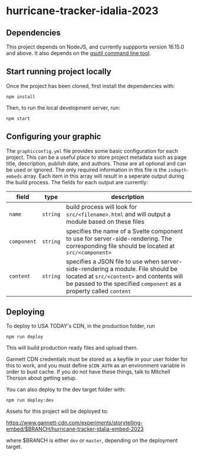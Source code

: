 # hurricane-tracker-idalia-2023

## Dependencies

This project depends on NodeJS, and currently suppports version 16.15.0 and above. It also depends on the [gsutil command line tool](https://cloud.google.com/storage/docs/gsutil_install).


## Start running project locally

Once the project has been cloned, first install the dependencies with:
```console
npm install
```

Then, to run the local development server, run:
```console
npm start
```

## Configuring your graphic

The `graphicconfig.yml` file provides some basic configuration for each project. This can be a useful place to store project metadata such as page title, description, publish date, and authors. Those are all optional and can be used or ignored. The only required information in this file is the `indepth-embeds` array. Each item in this array will result in a seperate output during the build process. The fields for each output are currently: 

field | type | description
--- | --- | ---
`name` | `string` | build process will look for `src/<filename>.html` and will output a module based on these files
`component` | `string` | specifies the name of a Svelte component to use for server-side-rendering. The corresponding file should be located at `src/<component>`
`content` | `string` | specifies a JSON file to use when server-side-rendering a module. File should be located at `src/<content>` and contents will be passed to the specified `component` as a property called `content`

## Deploying

To deploy to USA TODAY's CDN, in the production folder, run
```console
npm run deploy
```

This will build production ready files and upload them. 

Gannett CDN credentials must be stored as a keyfile in your user folder for this to work, and you must define `$CDN_AUTH` as an environment variable in order to bust cache. If you do not have these things, talk to Mitchell Thorson about getting setup.

You can also deploy to the dev target folder with:
```console
npm run deploy:dev
```

Assets for this project will be deployed to:

https://www.gannett-cdn.com/experiments/storytelling-embed/$BRANCH/hurricane-tracker-idalia-embed-2023

where $BRANCH is either `dev` or `master`, depending on the deployment target.
